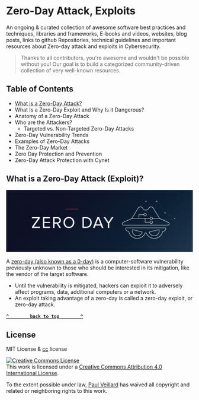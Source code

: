 # Zero-Day Attack, Exploits

An ongoing & curated collection of awesome software best practices and techniques, libraries and frameworks, E-books and videos, websites, blog posts, links to github Repositories, technical guidelines and important resources about Zero-day attack and exploits in Cybersecurity.
> Thanks to all contributors, you're awesome and wouldn't be possible without you! Our goal is to build a categorized community-driven collection of very well-known resources.

## Table of Contents

- [What is a Zero-Day Attack?](#)
- What Is a Zero-Day Exploit and Why Is it Dangerous?
- Anatomy of a Zero-Day Attack
- Who are the Attackers?
  - Targeted vs. Non-Targeted Zero-Day Attacks
- Zero-Day Vulnerability Trends
- Examples of Zero-Day Attacks
- The Zero-Day Market
- Zero Day Protection and Prevention
- Zero-Day Attack Protection with Cynet



## What is a Zero-Day Attack (Exploit)?

![zero-day](https://github.com/paulveillard/cybersecurity-zero-day/blob/main/img/zero-day-attack-1.jpg)

A [zero-day (also known as a 0-day)](https://en.wikipedia.org/wiki/Zero-day_(computing)) is a computer-software vulnerability previously unknown to those who should be interested in its mitigation, like the vendor of the target software.
- Until the vulnerability is mitigated, hackers can exploit it to adversely affect programs, data, additional computers or a network.
- An exploit taking advantage of a zero-day is called a zero-day exploit, or zero-day attack.


**[`^        back to top        ^`](#)**

## License
MIT License & [cc](https://creativecommons.org/licenses/by/4.0/) license

<a rel="license" href="http://creativecommons.org/licenses/by/4.0/"><img alt="Creative Commons License" style="border-width:0" src="https://i.creativecommons.org/l/by/4.0/88x31.png" /></a><br />This work is licensed under a <a rel="license" href="http://creativecommons.org/licenses/by/4.0/">Creative Commons Attribution 4.0 International License</a>.

To the extent possible under law, [Paul Veillard](https://github.com/paulveillard/) has waived all copyright and related or neighboring rights to this work.
